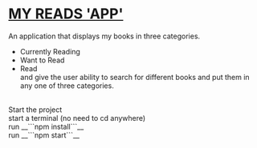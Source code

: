 # [MY READS 'APP'](https://khalednassar500.github.io/my-reads)
An application that displays my books in three categories.<br />
 - Currently Reading
 - Want to Read
 - Read<br />
and give the user ability to search for different books and put them in any one of three categories.<br />
<br />
Start the project<br />
start a terminal (no need to cd anywhere)<br />
run __```npm install```__<br />
run __```npm start```__<br />
